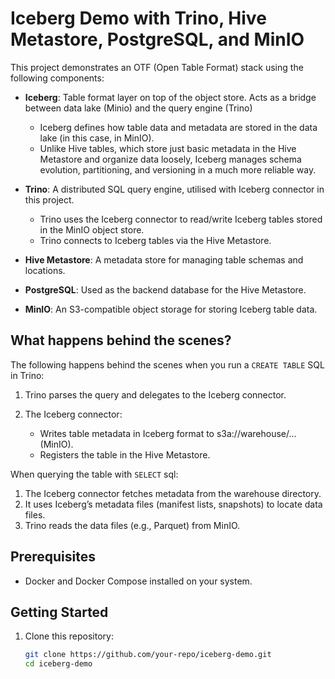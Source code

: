 # Iceberg Demo with Trino, Hive Metastore, PostgreSQL, and MinIO

This project demonstrates an OTF (Open Table Format) stack using the following components:

- **Iceberg**: Table format layer on top of the object store. Acts as a bridge between data lake (Minio) and the query engine (Trino)
    * Iceberg defines how table data and metadata are stored in the data lake (in this case, in MinIO).
    * Unlike Hive tables, which store just basic metadata in the Hive Metastore and organize data loosely, Iceberg manages schema evolution, partitioning, and versioning in a much more reliable way.


- **Trino**: A distributed SQL query engine, utilised with Iceberg connector in this project.  
    * Trino uses the Iceberg connector to read/write Iceberg tables stored in the MinIO object store.
    * Trino connects to Iceberg tables via the Hive Metastore.
    
- **Hive Metastore**: A metadata store for managing table schemas and locations.
- **PostgreSQL**: Used as the backend database for the Hive Metastore.
- **MinIO**: An S3-compatible object storage for storing Iceberg table data.

## What happens behind the scenes?

The following happens behind the scenes when you run a `CREATE TABLE` SQL in Trino:  

1. Trino parses the query and delegates to the Iceberg connector.  
2. The Iceberg connector:  

    * Writes table metadata in Iceberg format to s3a://warehouse/... (MinIO).
    * Registers the table in the Hive Metastore.

When querying the table with `SELECT` sql:  

1. The Iceberg connector fetches metadata from the warehouse directory.
2. It uses Iceberg’s metadata files (manifest lists, snapshots) to locate data files.
3. Trino reads the data files (e.g., Parquet) from MinIO.

## Prerequisites

- Docker and Docker Compose installed on your system.

## Getting Started

1. Clone this repository:
   ```bash
   git clone https://github.com/your-repo/iceberg-demo.git
   cd iceberg-demo